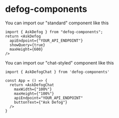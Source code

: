 # defog-components

You can import our "standard" component like this

```
import { AskDefog } from "defog-components";
return <AskDefog
  apiEndpoint={"YOUR_API_ENDPOINT"}
  showQuery={true}
  maxHeight={600}
/>
```

You can import our "chat-styled" component like this

```
import { AskDefogChat } from 'defog-components'

const App = () => {
  return <AskDefogChat
    maxWidth={"100%"}
    maxHeight={"100%"}
    apiEndpoint="YOUR_API_ENDPOINT"
    buttonText={"Ask Defog"}
  />
}
```
